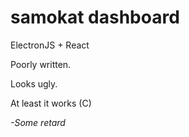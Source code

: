 # samokat dashboard

ElectronJS + React

Poorly written.

Looks ugly.

At least it works (C)

_-Some retard_